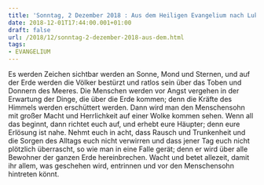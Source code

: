 ```yaml
---
title: 'Sonntag, 2 Dezember 2018 : Aus dem Heiligen Evangelium nach Lukas - Lk 21,25-28.34-36.'
date: 2018-12-01T17:44:00.001+01:00
draft: false
url: /2018/12/sonntag-2-dezember-2018-aus-dem.html
tags: 
- EVANGELIUM
---
```


Es werden Zeichen sichtbar werden an Sonne, Mond und Sternen, und auf der Erde werden die Völker bestürzt und ratlos sein über das Toben und Donnern des Meeres. Die Menschen werden vor Angst vergehen in der Erwartung der Dinge, die über die Erde kommen; denn die Kräfte des Himmels werden erschüttert werden. Dann wird man den Menschensohn mit großer Macht und Herrlichkeit auf einer Wolke kommen sehen. Wenn all das beginnt, dann richtet euch auf, und erhebt eure Häupter; denn eure Erlösung ist nahe. Nehmt euch in acht, dass Rausch und Trunkenheit und die Sorgen des Alltags euch nicht verwirren und dass jener Tag euch nicht plötzlich überrascht, so wie man in eine Falle gerät; denn er wird über alle Bewohner der ganzen Erde hereinbrechen. Wacht und betet allezeit, damit ihr allem, was geschehen wird, entrinnen und vor den Menschensohn hintreten könnt.